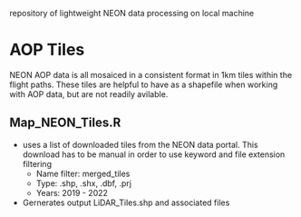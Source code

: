 repository of lightweight NEON data processing on local machine

# AOP Tiles
NEON AOP data is all mosaiced in a consistent format in 1km tiles within the flight paths. These tiles are helpful to have as a shapefile when working with AOP data, but are not readily avilable. 
## Map_NEON_Tiles.R
- uses a list of downloaded tiles from the NEON data portal. This download has to be manual in order to use keyword and file extension filtering
	- Name filter: merged_tiles
	- Type: .shp, .shx, .dbf, .prj
	- Years: 2019 - 2022
- Gernerates output LiDAR_Tiles.shp and associated files 

